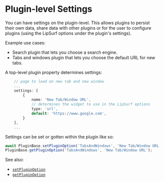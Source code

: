 # Plugin-level Settings

You can have settings on the plugin-level. This allows plugins to persist their own data, share data with other plugins 
or for the user to configure plugins (using the LipSurf options under the plugin's settings).

Example use cases:
 * Search plugin that lets you choose a search engine.
 * Tabs and windows plugin that lets you choose the default URL for new tabs.

A top-level plugin property determines settings:

```ts
    // page to load on new tab and new window
    ...
    settings: [
        {
            name: 'New Tab/Window URL',
            // determines the widget to use in the LipSurf options
            type: 'url',
            default: 'https://www.google.com',
        }
    ],
    ...
```

Settings can be set or gotten within the plugin like so:

```ts
await PluginBase.setPluginOption('TabsAndWindows', 'New Tab/Window URL', 'www.duckduckgo.com');
PluginBase.getPluginOption('TabsAndWindows', 'New Tab/Window URL');
```

See also:  
 * [`setPluginOption`](api-reference/plugin.md#setpluginoption) 
 * [`getPluginOption`](api-reference/plugin.md#getpluginoption)


